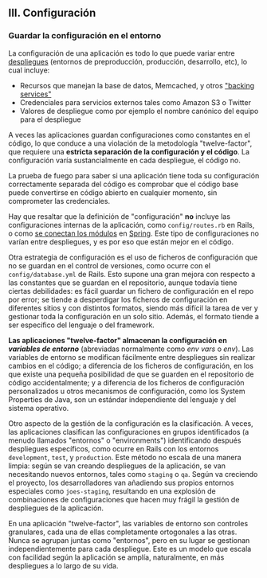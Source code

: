 ## III. Configuración
### Guardar la configuración en el entorno

La configuración de una aplicación es todo lo que puede variar entre [despliegues](./codebase) (entornos de preproducción, producción, desarrollo, etc), lo cual incluye:

* Recursos que manejan la base de datos, Memcached, y otros ["backing services"](./backing-services)
* Credenciales para servicios externos tales como Amazon S3 o Twitter
* Valores de despliegue como por ejemplo el nombre canónico del equipo para el despliegue

A veces las aplicaciones guardan configuraciones como constantes en el código, lo que conduce a una violación de la metodología "twelve-factor", que requiere una **estricta separación de la configuración y el código**. La configuración varía sustancialmente en cada despliegue, el código no.

La prueba de fuego para saber si una aplicación tiene toda su configuración correctamente separada del código es comprobar que el código base puede convertirse en código abierto en cualquier momento, sin comprometer las credenciales.

Hay que resaltar que la definición de "configuración" **no** incluye las configuraciones internas de la aplicación, como `config/routes.rb` en Rails, o como [se conectan los módulos](https://docs.spring.io/spring/docs/current/spring-framework-reference/html/beans.html) en [Spring](https://spring.io/). Este tipo de configuraciones no varían entre despliegues, y es por eso que están mejor en el código.

Otra estrategia de configuración es el uso de ficheros de configuración que no se guardan en el control de versiones, como ocurre con el `config/database.yml` de Rails. Esto supone una gran mejora con respecto a las constantes que se guardan en el repositorio, aunque todavía tiene ciertas debilidades: es fácil guardar un fichero de configuración en el repo por error; se tiende a desperdigar los ficheros de configuración en diferentes sitios y con distintos formatos, siendo más difícil la tarea de ver y gestionar toda la configuración en un solo sitio. Además, el formato tiende a ser específico del lenguaje o del framework.

**Las aplicaciones "twelve-factor" almacenan la configuración en *variables de entorno*** (abreviadas normalmente como *env vars* o *env*). Las variables de entorno se modifican fácilmente entre despliegues sin realizar cambios en el código; a diferencia de los ficheros de configuración, en los que existe una pequeña posibilidad de que se guarden en el repositorio de código accidentalmente; y a diferencia de los ficheros de configuración personalizados u otros mecanismos de configuración, como los System Properties de Java, son un estándar independiente del lenguaje y del sistema operativo.

Otro aspecto de la gestión de la configuración es la clasificación. A veces, las aplicaciones clasifican las configuraciones en grupos identificados (a menudo llamados "entornos" o "environments") identificando después despliegues específicos, como ocurre en Rails con los entornos `development`, `test`, y `production`. Este método no escala de una manera limpia: según se van creando despliegues de la aplicación, se van necesitando nuevos entornos, tales como `staging` o `qa`. Según va creciendo el proyecto, los desarrolladores van añadiendo sus propios entornos especiales como `joes-staging`, resultando en una explosión de combinaciones de configuraciones que hacen muy frágil la gestión de despliegues de la aplicación.

En una aplicación "twelve-factor", las variables de entorno son controles granulares, cada una de ellas completamente ortogonales a las otras. Nunca se agrupan juntas como "entornos", pero en su lugar se gestionan independientemente para cada despliegue. Este es un modelo que escala con facilidad según la aplicación se amplía, naturalmente, en más despliegues a lo largo de su vida.
